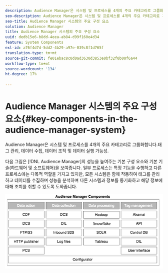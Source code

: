 ```yaml
---
description: Audience Manager은 시스템 및 프로세스를 4개의 주요 카테고리로 그룹화하여 태그 관리, 데이터 수집, 데이터 조직 및 데이터 실행 가능성을 제공합니다.
seo-description: Audience Manager은 시스템 및 프로세스를 4개의 주요 카테고리로 그룹화하여 태그 관리, 데이터 수집, 데이터 조직 및 데이터 실행 가능성을 제공합니다.
seo-title: Audience Manager 시스템의 주요 구성 요소
solution: Audience Manager
title: Audience Manager 시스템의 주요 구성 요소
uuid: dedb15e6-b8dd-4eea-ab84-d99f160e4d34
feature: System Components
exl-id: a76f4d7d-5dd2-4b29-a97e-039c8f1d765f
translation-type: tm+mt
source-git-commit: fe01ebac8c0d0ad3630d3853e0bf32f0b00f6a44
workflow-type: tm+mt
source-wordcount: '134'
ht-degree: 17%

---
```


# Audience Manager 시스템의 주요 구성 요소{#key-components-in-the-audience-manager-system}

Audience Manager은 시스템 및 프로세스를 4개의 주요 카테고리로 그룹화합니다.태그 관리, 데이터 수집, 데이터 조직 및 데이터 실행 가능성.

<!-- 

c_compstack.xml

 -->

다음 그림은 [!DNL Audience Manager]의 성능을 높여주는 기본 구성 요소와 기본 기술(하드웨어 및 소프트웨어)을 보여줍니다. 일부 프로세스는 특정 기능을 수행하고 다른 프로세스에는 다목적 역할을 가지고 있지만, 모든 시스템은 함께 작동하여 태그를 관리하고 데이터를 수집하며 성능을 분석하며 다른 시스템과 정보를 동기화하고 해당 정보에 대해 조치를 취할 수 있도록 도와줍니다.

![](assets/components.png)
